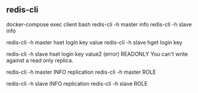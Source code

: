 ## redis-cli
docker-compose exec client bash
redis-cli -h master info
redis-cli -h slave info

redis-cli -h master hset login key value
redis-cli -h slave  hget login key

redis-cli -h slave hset login key value2
(error) READONLY You can't write against a read only replica.

redis-cli -h master INFO replication
redis-cli -h master ROLE

redis-cli -h slave INFO replication
redis-cli -h slave ROLE

